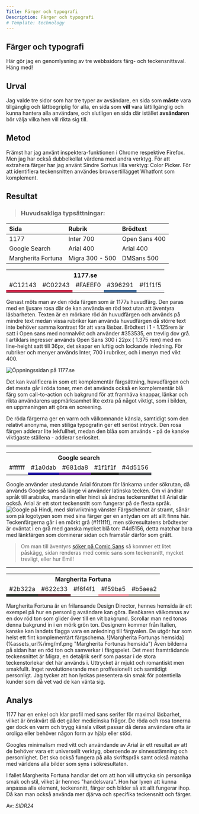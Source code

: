 ```yaml
---
Title: Färger och typografi
Description: Färger och typografi
# Template: technology
---
```


## Färger och typografi

Här gör jag en genomlysning av tre webbsidors färg- och teckensnittsval.
Häng med!

Urval
-----------------------
Jag valde tre sidor som har tre typer av avsändare, en sida som __måste__ vara tillgänglig och lättbegriplig för alla, 
en sida som __vill__ vara lättillgänglig och kunna hantera alla användare, och slutligen en sida där istället __avsändaren__ 
bör välja vilka hen vill rikta sig till. 

Metod
-----------------------

Främst har jag använt inspektera-funktionen i Chrome respektive Firefox. Men jag har också dubbelkollat värdena med andra verktyg. För att extrahera färger har jag använt Sindre Sorhus lilla verktyg: Color Picker. För att identifiera teckensnitten användes browsertillägget Whatfont som komplement.

Resultat
-----------------------

>### Huvudsakliga typsättningar:
| Sida                  |Rubrik                |Brödtext        |
|:----------------------|:---------------------|:---------------|
|1177                   |Inter 700             |Open Sans 400   |
|Google Search          |Arial 400             |Arial 400       |
|Margherita Fortuna     |Migra 300 - 500       |DMSans 500      |


<table class="colors">
    <tr>
        <th colspan="5">1177.se</th>
    </tr>
    <tr>
        <td>#C12143</td>
        <td>#C02243</td>
        <td>#FAEEF0</td>
        <td>#396291</td>
        <td>#f1f1f5</td>
    </tr>
    <tr>
        <td style="background-color: #C12143;"></td>
        <td style="background-color: #C02243;"></td>
        <td style="background-color: #FAEEF0;"></td>
        <td style="background-color: #396291;"></td>
        <td style="background-color: #f1f1f5;"></td>
    </tr>
</table>


Genast möts man av den röda färgen som är 1177s huvudfärg. Den paras med en ljusare rosa där de kan använda en röd text utan att äventyra läsbarheten. Texten är en mörkare röd än huvudfärgen och används på mindre text medan vissa rubriker kan använda huvudfärgen då större text inte behöver samma kontrast för att vara läsbar. Brödtext i 1 - 1.125rem är satt i Open sans med normalvikt och använder #353535, en trevlig dov grå. I artiklars ingresser används Open Sans 300 i 22px ( 1.375 rem) med en line-height satt till 36px, det skapar en luftig och lockande inledning. För rubriker och menyer används Inter, 700 i rubriker, och i menyn med vikt 400.

![Öppningssidan på 1177.se](%assets_url%/img/1177.png "Öppningssidan på 1177")

Det kan kvalificera in som ett komplementär färgsättning, huvudfärgen och det mesta går i röda toner, men det används också en komplementär blå färg som call-to-action och bakgrund för att framhäva knappar, länkar och rikta användarens uppmärksamhet lite extra på något viktigt, som i bilden, en uppmaningen att göra en screening.

De röda färgerna ger en varm och välkomnande känsla, samtidigt som den relativt anonyma, men stiliga typografin ger ett seriöst intryck. Den rosa färgen adderar lite lekfullhet, medan den blåa som används - på de kanske viktigaste ställena - adderar seriositet.

---

<table class="colors">
    <tr>
        <th colspan="5">Google search</th>
    </tr>
    <tr>
        <td>#ffffff</td>
        <td>#1a0dab</td>
        <td>#681da8</td>
        <td>#1f1f1f</td>
        <td>#4d5156</td>
    </tr>
    <tr>
        <td style="background-color: #ffffff;"></td>
        <td style="background-color: #1a0dab;"></td>
        <td style="background-color: #681da8;"></td>
        <td style="background-color: #1f1f1f;"></td>
        <td style="background-color: #4d5156;"></td>
    </tr>
</table>

Google använder uteslutande Arial förutom för länkarna under sökrutan, då används Google sans så länge vi använder latinska tecken. Om vi ändrar språk till arabiska, mandarin eller hindi så ändras teckensnittet till Arial där också. Arial är ett stort teckensnitt som fungerar på de flesta språk.
![Google på Hindi, med skrivriktning vänster](%assets_url%/img/google.png "Google på Hindi")
Färgschemat är stramt, sånär som på logotypen som med sina färger ger en antydan om att allt finns här.
Teckenfärgerna går i en mörkt grå (#1f1f1f), men sökresultatens brödtexter är oväntat i en grå med ganska mycket blå ton: #4d5156, detta matchar bara med länkfärgen som dominerar sidan och framstår därför som grått.
>Om man till äventyrs [söker på Comic Sans](https://www.google.com/search?q=comic+sans) så kommer ett litet påskägg, sidan renderas med comic sans som teckensnitt, mycket trevligt, eller hur Emil!

---

<table class="colors">
    <tr>
        <th colspan="5">Margherita Fortuna</th>
    </tr>
    <tr>
        <td>#2b322a</td>
        <td>#622c33</td>
        <td>#f6f4f1</td>
        <td>#f59ba5 </td>
        <td>#b5aea2</td>
    </tr>
    <tr>
        <td style="background-color: #2b322a;"></td>
        <td style="background-color: #622c33;"></td>
        <td style="background-color: #f6f4f1;"></td>
        <td style="background-color: #f59ba5;"></td>
        <td style="background-color: #b5aea2;"></td>
    </tr>
</table>
Margherita Fortuna är en frilansande Design Director, hennes hemsida är ett exempel på hur en personlig avsändare kan göra.
Besökaren välkomnas av en dov röd ton som glider över till en vit bakgrund. Scrollar man ned tonas denna bakgrund in i en mörk grön ton. Designern kommer från Italien, kanske kan landets flagga vara en anledning till färgvalen. De utgör hur som helst ett fint komplementärt färgschema.
![Margherita Fortunas hemsida](%assets_url%/img/mf.png "Margherita Fortunas hemsida")
Även bilderna på sidan har en röd ton och samverkar i färgspelet. Det mest framträdande teckensnittet är Migra, en detaljrik serif som passar i de stora teckenstorlekar det här används i.
Uttrycket är mjukt och romantiskt men smakfullt. Inget revolutionerande men proffesionellt och samtidigt personligt. Jag tycker att hon lyckas presentera sin smak för potentiella kunder som då vet vad de kan vänta sig.

Analys
-----------------------

1177 har en enkel och klar profil med sans serifer för maximal läsbarhet, vilket är önskvärt då det gäller medicinska frågor. De röda och rosa tonerna ger dock en varm och trygg känsla vilket passar då deras användare ofta är oroliga eller behöver någon form av hjälp eller stöd.

Googles minimalism med vitt och användande av Arial är ett resultat av att de behöver vara ett universellt verktyg, oberoende av sinnesstämning och personlighet. Det ska också fungera på alla skriftspråk samt också matcha med världens alla bilder som syns i sökresultaten.

I fallet Margherita Fortuna handlar det om att hon vill uttrycka sin personliga smak och stil, vilket är hennes "handelsvara". Hon har lyxen att kunna anpassa alla element, teckensnitt, färger och bilder så att allt fungerar ihop. Då kan man också använda mer djärva och specifika teckensnitt och färger.

Av: _SIDR24_

